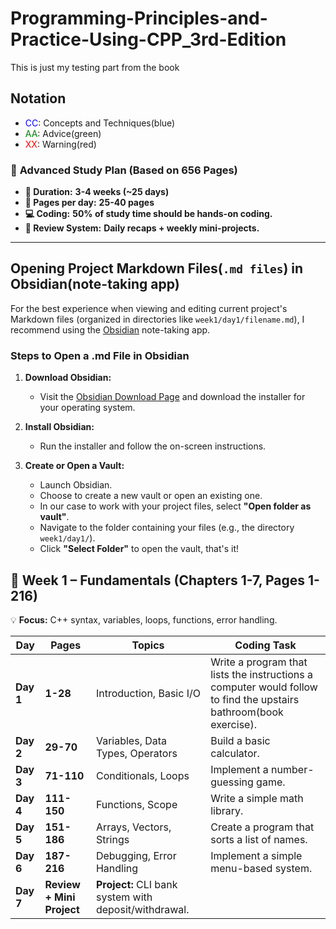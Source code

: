 # Programming-Principles-and-Practice-Using-CPP_3rd-Edition
This is just my testing part from the book

## **Notation**
- <span style="color: blue;">CC</span>: Concepts and Techniques(blue)
- <span style="color: green;">AA</span>: Advice(green)
- <span style="color: red;">XX</span>: Warning(red)

### 🚀 **Advanced Study Plan (Based on 656 Pages)**  
- **📆 Duration:**  **3-4 weeks (~25 days)**
- **📖 Pages per day:** **25-40 pages**  
- **💻 Coding:** **50% of study time should be hands-on coding.**  
- **🔁 Review System:** **Daily recaps + weekly mini-projects.**  

---
## Opening Project Markdown Files(`.md files`) in Obsidian(note-taking app)

For the best experience when viewing and editing current project's Markdown files (organized in directories like `week1/day1/filename.md`), I recommend using the [Obsidian](https://obsidian.md/) note-taking app.

### Steps to Open a .md File in Obsidian

1. **Download Obsidian:**  
   - Visit the [Obsidian Download Page](https://obsidian.md/) and download the installer for your operating system.

2. **Install Obsidian:**  
   - Run the installer and follow the on-screen instructions.

3. **Create or Open a Vault:**  
   - Launch Obsidian.
   - Choose to create a new vault or open an existing one.
   - In our case to work with your project files, select **"Open folder as vault"**.
   - Navigate to the folder containing your files (e.g., the directory `week1/day1/`).
   - Click **"Select Folder"** to open the vault, that's it!
   
## **📆 Week 1 – Fundamentals (Chapters 1-7, Pages 1-216)**
💡 **Focus:** C++ syntax, variables, loops, functions, error handling.  

| **Day** | **Pages** | **Topics** | **Coding Task** |
|---------|----------|------------|-----------------|
| **Day 1** | **1-28** | Introduction, Basic I/O | Write a program that lists the instructions a computer would follow to find the upstairs bathroom(book exercise). |
| **Day 2** | **29-70** | Variables, Data Types, Operators | Build a basic calculator. |
| **Day 3** | **71-110** | Conditionals, Loops | Implement a number-guessing game. |
| **Day 4** | **111-150** | Functions, Scope | Write a simple math library. |
| **Day 5** | **151-186** | Arrays, Vectors, Strings | Create a program that sorts a list of names. |
| **Day 6** | **187-216** | Debugging, Error Handling | Implement a simple menu-based system. |
| **Day 7** | **Review + Mini Project** | **Project:** CLI bank system with deposit/withdrawal. |


